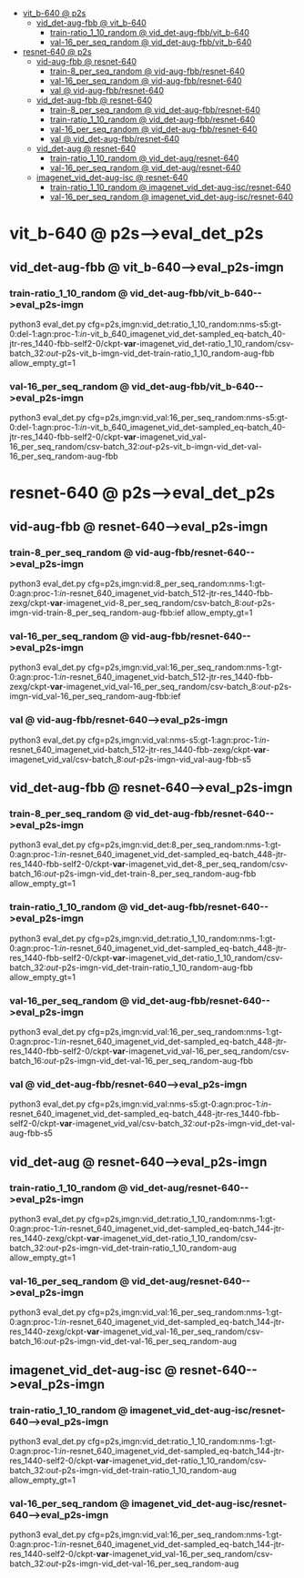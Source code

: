 <!-- MarkdownTOC -->

- [vit_b-640       @ p2s](#vit_b_640___p2_s_)
    - [vid_det-aug-fbb       @ vit_b-640](#vid_det_aug_fbb___vit_b_64_0_)
        - [train-ratio_1_10_random       @ vid_det-aug-fbb/vit_b-640](#train_ratio_1_10_random___vid_det_aug_fbb_vit_b_64_0_)
        - [val-16_per_seq_random       @ vid_det-aug-fbb/vit_b-640](#val_16_per_seq_random___vid_det_aug_fbb_vit_b_64_0_)
- [resnet-640       @ p2s](#resnet_640___p2_s_)
    - [vid-aug-fbb       @ resnet-640](#vid_aug_fbb___resnet_640_)
        - [train-8_per_seq_random       @ vid-aug-fbb/resnet-640](#train_8_per_seq_random___vid_aug_fbb_resnet_640_)
        - [val-16_per_seq_random       @ vid-aug-fbb/resnet-640](#val_16_per_seq_random___vid_aug_fbb_resnet_640_)
        - [val       @ vid-aug-fbb/resnet-640](#val___vid_aug_fbb_resnet_640_)
    - [vid_det-aug-fbb       @ resnet-640](#vid_det_aug_fbb___resnet_640_)
        - [train-8_per_seq_random       @ vid_det-aug-fbb/resnet-640](#train_8_per_seq_random___vid_det_aug_fbb_resnet_640_)
        - [train-ratio_1_10_random       @ vid_det-aug-fbb/resnet-640](#train_ratio_1_10_random___vid_det_aug_fbb_resnet_640_)
        - [val-16_per_seq_random       @ vid_det-aug-fbb/resnet-640](#val_16_per_seq_random___vid_det_aug_fbb_resnet_640_)
        - [val       @ vid_det-aug-fbb/resnet-640](#val___vid_det_aug_fbb_resnet_640_)
    - [vid_det-aug       @ resnet-640](#vid_det_aug___resnet_640_)
        - [train-ratio_1_10_random       @ vid_det-aug/resnet-640](#train_ratio_1_10_random___vid_det_aug_resnet_640_)
        - [val-16_per_seq_random       @ vid_det-aug/resnet-640](#val_16_per_seq_random___vid_det_aug_resnet_640_)
    - [imagenet_vid_det-aug-isc       @ resnet-640](#imagenet_vid_det_aug_isc___resnet_640_)
        - [train-ratio_1_10_random       @ imagenet_vid_det-aug-isc/resnet-640](#train_ratio_1_10_random___imagenet_vid_det_aug_isc_resnet_64_0_)
        - [val-16_per_seq_random       @ imagenet_vid_det-aug-isc/resnet-640](#val_16_per_seq_random___imagenet_vid_det_aug_isc_resnet_64_0_)

<!-- /MarkdownTOC -->
<a id="vit_b_640___p2_s_"></a>
# vit_b-640       @ p2s-->eval_det_p2s
<a id="vid_det_aug_fbb___vit_b_64_0_"></a>
## vid_det-aug-fbb       @ vit_b-640-->eval_p2s-imgn
<a id="train_ratio_1_10_random___vid_det_aug_fbb_vit_b_64_0_"></a>
### train-ratio_1_10_random       @ vid_det-aug-fbb/vit_b-640-->eval_p2s-imgn
python3 eval_det.py cfg=p2s,imgn:vid_det:ratio_1_10_random:nms-s5:gt-0:del-1:agn:proc-1:_in_-vit_b_640_imagenet_vid_det-sampled_eq-batch_40-jtr-res_1440-fbb-self2-0/ckpt-__var__-imagenet_vid_det-ratio_1_10_random/csv-batch_32:_out_-p2s-vit_b-imgn-vid_det-train-ratio_1_10_random-aug-fbb allow_empty_gt=1
<a id="val_16_per_seq_random___vid_det_aug_fbb_vit_b_64_0_"></a>
### val-16_per_seq_random       @ vid_det-aug-fbb/vit_b-640-->eval_p2s-imgn
python3 eval_det.py cfg=p2s,imgn:vid_val:16_per_seq_random:nms-s5:gt-0:del-1:agn:proc-1:_in_-vit_b_640_imagenet_vid_det-sampled_eq-batch_40-jtr-res_1440-fbb-self2-0/ckpt-__var__-imagenet_vid_val-16_per_seq_random/csv-batch_32:_out_-p2s-vit_b-imgn-vid_det-val-16_per_seq_random-aug-fbb

<a id="resnet_640___p2_s_"></a>
# resnet-640       @ p2s-->eval_det_p2s
<a id="vid_aug_fbb___resnet_640_"></a>
## vid-aug-fbb       @ resnet-640-->eval_p2s-imgn
<a id="train_8_per_seq_random___vid_aug_fbb_resnet_640_"></a>
### train-8_per_seq_random       @ vid-aug-fbb/resnet-640-->eval_p2s-imgn
python3 eval_det.py cfg=p2s,imgn:vid:8_per_seq_random:nms-1:gt-0:agn:proc-1:_in_-resnet_640_imagenet_vid-batch_512-jtr-res_1440-fbb-zexg/ckpt-__var__-imagenet_vid-8_per_seq_random/csv-batch_8:_out_-p2s-imgn-vid-train-8_per_seq_random-aug-fbb:ief allow_empty_gt=1
<a id="val_16_per_seq_random___vid_aug_fbb_resnet_640_"></a>
### val-16_per_seq_random       @ vid-aug-fbb/resnet-640-->eval_p2s-imgn
python3 eval_det.py cfg=p2s,imgn:vid_val:16_per_seq_random:nms-1:gt-0:agn:proc-1:_in_-resnet_640_imagenet_vid-batch_512-jtr-res_1440-fbb-zexg/ckpt-__var__-imagenet_vid_val-16_per_seq_random/csv-batch_8:_out_-p2s-imgn-vid_val-16_per_seq_random-aug-fbb:ief
<a id="val___vid_aug_fbb_resnet_640_"></a>
### val       @ vid-aug-fbb/resnet-640-->eval_p2s-imgn
python3 eval_det.py cfg=p2s,imgn:vid_val:nms-s5:gt-1:agn:proc-1:_in_-resnet_640_imagenet_vid-batch_512-jtr-res_1440-fbb-zexg/ckpt-__var__-imagenet_vid_val/csv-batch_8:_out_-p2s-imgn-vid_val-aug-fbb-s5

<a id="vid_det_aug_fbb___resnet_640_"></a>
## vid_det-aug-fbb       @ resnet-640-->eval_p2s-imgn
<a id="train_8_per_seq_random___vid_det_aug_fbb_resnet_640_"></a>
### train-8_per_seq_random       @ vid_det-aug-fbb/resnet-640-->eval_p2s-imgn
python3 eval_det.py cfg=p2s,imgn:vid_det:8_per_seq_random:nms-1:gt-0:agn:proc-1:_in_-resnet_640_imagenet_vid_det-sampled_eq-batch_448-jtr-res_1440-fbb-self2-0/ckpt-__var__-imagenet_vid_det-8_per_seq_random/csv-batch_16:_out_-p2s-imgn-vid_det-train-8_per_seq_random-aug-fbb allow_empty_gt=1
<a id="train_ratio_1_10_random___vid_det_aug_fbb_resnet_640_"></a>
### train-ratio_1_10_random       @ vid_det-aug-fbb/resnet-640-->eval_p2s-imgn
python3 eval_det.py cfg=p2s,imgn:vid_det:ratio_1_10_random:nms-1:gt-0:agn:proc-1:_in_-resnet_640_imagenet_vid_det-sampled_eq-batch_448-jtr-res_1440-fbb-self2-0/ckpt-__var__-imagenet_vid_det-ratio_1_10_random/csv-batch_32:_out_-p2s-imgn-vid_det-train-ratio_1_10_random-aug-fbb allow_empty_gt=1
<a id="val_16_per_seq_random___vid_det_aug_fbb_resnet_640_"></a>
### val-16_per_seq_random       @ vid_det-aug-fbb/resnet-640-->eval_p2s-imgn
python3 eval_det.py cfg=p2s,imgn:vid_val:16_per_seq_random:nms-1:gt-0:agn:proc-1:_in_-resnet_640_imagenet_vid_det-sampled_eq-batch_448-jtr-res_1440-fbb-self2-0/ckpt-__var__-imagenet_vid_val-16_per_seq_random/csv-batch_16:_out_-p2s-imgn-vid_det-val-16_per_seq_random-aug-fbb
<a id="val___vid_det_aug_fbb_resnet_640_"></a>
### val       @ vid_det-aug-fbb/resnet-640-->eval_p2s-imgn
python3 eval_det.py cfg=p2s,imgn:vid_val:nms-s5:gt-0:agn:proc-1:_in_-resnet_640_imagenet_vid_det-sampled_eq-batch_448-jtr-res_1440-fbb-self2-0/ckpt-__var__-imagenet_vid_val/csv-batch_32:_out_-p2s-imgn-vid_det-val-aug-fbb-s5

<a id="vid_det_aug___resnet_640_"></a>
## vid_det-aug       @ resnet-640-->eval_p2s-imgn
<a id="train_ratio_1_10_random___vid_det_aug_resnet_640_"></a>
### train-ratio_1_10_random       @ vid_det-aug/resnet-640-->eval_p2s-imgn
python3 eval_det.py cfg=p2s,imgn:vid_det:ratio_1_10_random:nms-1:gt-0:agn:proc-1:_in_-resnet_640_imagenet_vid_det-sampled_eq-batch_144-jtr-res_1440-zexg/ckpt-__var__-imagenet_vid_det-ratio_1_10_random/csv-batch_32:_out_-p2s-imgn-vid_det-train-ratio_1_10_random-aug allow_empty_gt=1
<a id="val_16_per_seq_random___vid_det_aug_resnet_640_"></a>
### val-16_per_seq_random       @ vid_det-aug/resnet-640-->eval_p2s-imgn
python3 eval_det.py cfg=p2s,imgn:vid_val:16_per_seq_random:nms-1:gt-0:agn:proc-1:_in_-resnet_640_imagenet_vid_det-sampled_eq-batch_144-jtr-res_1440-zexg/ckpt-__var__-imagenet_vid_val-16_per_seq_random/csv-batch_16:_out_-p2s-imgn-vid_det-val-16_per_seq_random-aug

<a id="imagenet_vid_det_aug_isc___resnet_640_"></a>
## imagenet_vid_det-aug-isc       @ resnet-640-->eval_p2s-imgn
<a id="train_ratio_1_10_random___imagenet_vid_det_aug_isc_resnet_64_0_"></a>
### train-ratio_1_10_random       @ imagenet_vid_det-aug-isc/resnet-640-->eval_p2s-imgn
python3 eval_det.py cfg=p2s,imgn:vid_det:ratio_1_10_random:nms-1:gt-0:agn:proc-1:_in_-resnet_640_imagenet_vid_det-sampled_eq-batch_144-jtr-res_1440-self2-0/ckpt-__var__-imagenet_vid_det-ratio_1_10_random/csv-batch_32:_out_-p2s-imgn-vid_det-train-ratio_1_10_random-aug allow_empty_gt=1
<a id="val_16_per_seq_random___imagenet_vid_det_aug_isc_resnet_64_0_"></a>
### val-16_per_seq_random       @ imagenet_vid_det-aug-isc/resnet-640-->eval_p2s-imgn
python3 eval_det.py cfg=p2s,imgn:vid_val:16_per_seq_random:nms-1:gt-0:agn:proc-1:_in_-resnet_640_imagenet_vid_det-sampled_eq-batch_144-jtr-res_1440-self2-0/ckpt-__var__-imagenet_vid_val-16_per_seq_random/csv-batch_32:_out_-p2s-imgn-vid_det-val-16_per_seq_random-aug

